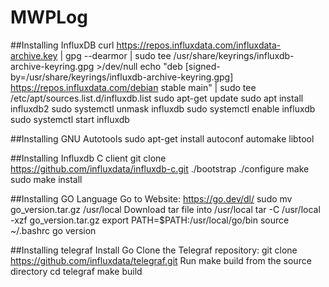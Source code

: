 # MWPLog
##Installing InfluxDB
    curl https://repos.influxdata.com/influxdata-archive.key | gpg --dearmor | sudo tee /usr/share/keyrings/influxdb-archive-keyring.gpg >/dev/null
    echo "deb [signed-by=/usr/share/keyrings/influxdb-archive-keyring.gpg] https://repos.influxdata.com/debian stable main" | sudo tee /etc/apt/sources.list.d/influxdb.list
    sudo apt-get update
    sudo apt install influxdb2
    sudo systemctl unmask influxdb
    sudo systemctl enable influxdb
    sudo systemctl start influxdb

##Installing GNU Autotools
    sudo apt-get install autoconf automake libtool

##Installing Influxdb C client
    git clone https://github.com/influxdata/influxdb-c.git
    ./bootstrap
    ./configure
    make
    sudo make install

##Installing GO Language
    Go to Website: https://go.dev/dl/
    sudo mv go_version.tar.gz /usr/local
    Download tar file into /usr/local
    tar -C /usr/local -xzf go_version.tar.gz
    export PATH=$PATH:/usr/local/go/bin
    source ~/.bashrc
    go version

##Installing telegraf
    Install Go
    Clone the Telegraf repository:
    git clone https://github.com/influxdata/telegraf.git
Run make build from the source directory
cd telegraf
make build

